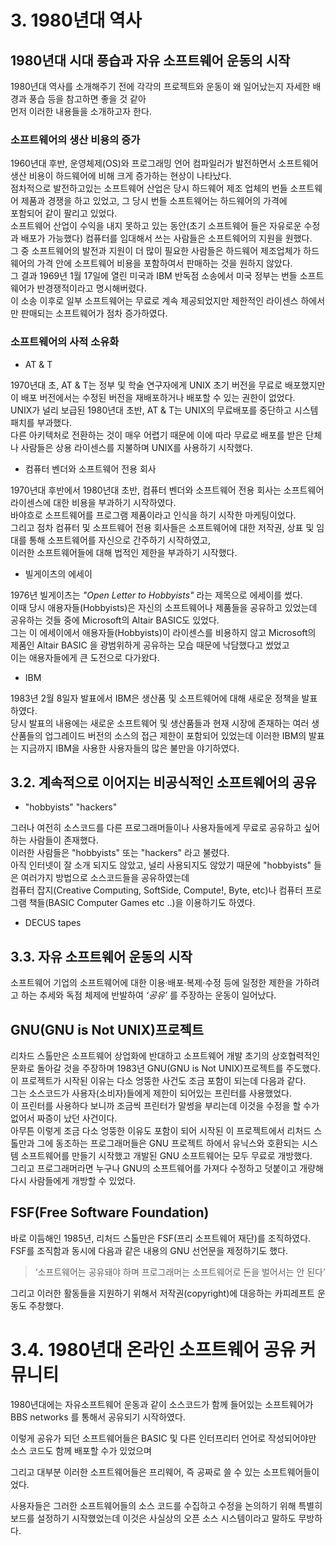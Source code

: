 # 3. 1980년대 역사

## 1980년대 시대 풍습과 자유 소프트웨어 운동의 시작 

1980년대 역사를 소개해주기 전에 각각의 프로젝트와 운동이 왜 일어났는지 자세한 배경과 풍습 등을 참고하면 좋을 것 같아 <br>
먼저 이러한 내용들을 소개하고자 한다.<br>

### 소프트웨어의 생산 비용의 증가

1960년대 후반, 운영체제(OS)와 프로그래밍 언어 컴파일러가 발전하면서 소프트웨어 생산 비용이 하드웨어에 비해 크게 증가하는 현상이 나타났다.<br>
점차적으로 발전하고있는 소프트웨어 산업은 당시 하드웨어 제조 업체의 번들 소프트웨어 제품과 경쟁을 하고 있었고, 그 당시 번들 소프트웨어는 하드웨어의 가격에<br>
포함되어 같이 팔리고 있었다.<br>
소프트웨어 산업이 수익을 내지 못하고 있는 동안(초기 소프트웨어 들은 자유로운 수정과 배포가 가능했다) 컴퓨터를 임대해서 쓰는 사람들은 소프트웨어의 지원을 원했다. <br>
그 중 소프트웨어의 발전과 지원이 더 많이 필요한 사람들은 하드웨어 제조업체가 하드웨어의 가격 안에 소프트웨어 비용을 포함하여서 판매하는 것을 원하지 않았다.<br>
그 결과 1969년 1월 17일에 열린 미국과 IBM 반독점 소송에서 미국 정부는 번들 소프트웨어가 반경쟁적이라고 명시해버렸다.<br>
이 소송 이후로 일부 소프트웨어는 무료로 계속 제공되었지만 제한적인 라이센스 하에서만 판매되는 소프트웨어가 점차 증가하였다.<br> 


### 소프트웨어의 사적 소유화

* AT & T 

1970년대 초, AT & T는 정부 및 학술 연구자에게 UNIX 초기 버전을 무료로 배포했지만 이 배포 버전에서는 수정된 버전을 재배포하거나 배포할 수 있는 권한이 없었다.<br> 
UNIX가 널리 보급된 1980년대 초반, AT & T는 UNIX의 무료배포를 중단하고 시스템 패치를 부과했다.<br> 
다른 아키텍처로 전환하는 것이 매우 어렵기 때문에 이에 따라 무료로 배포를 받은 단체나 사람들은 상용 라이센스를 지불하며 UNIX를 사용하기 시작했다.<br> 

* 컴퓨터 벤더와 소프트웨어 전용 회사 

1970년대 후반에서 1980년대 초반, 컴퓨터 벤더와 소프트웨어 전용 회사는 소프트웨어 라이센스에 대한 비용을 부과하기 시작하였다.<br> 
바야흐로 소프트웨어를 프로그램 제품이라고 인식을 하기 시작한 마케팅이었다.<br>
그리고 점차 컴퓨터 및 소프트웨어 전용 회사들은 소프트웨어에 대한 저작권, 상표 및 임대를 통해 소프트웨어를 자신으로 간주하기 시작하였고,<br> 
이러한 소프트웨어들에 대해 법적인 제한을 부과하기 시작했다.<br> 

*  빌게이츠의 에세이 

1976년 빌게이츠는 _"Open Letter to Hobbyists"_ 라는 제목으로 에세이를 썼다.<br>
이때 당시 애용자들(Hobbyists)은 자신의 소프트웨어나 제품들을 공유하고 있었는데 공유하는 것들 중에 Microsoft의 Altair BASIC도 있었다.<br>
그는 이 에세이에서 애용자들(Hobbyists)이 라이센스를 비용하지 않고 Microsoft의 제품인 Altair BASIC 을 광범위하게 공유하는 모습 때문에 낙담했다고 썼었고<br>
이는 애용자들에게 큰 도전으로 다가왔다.<br> 

* IBM 

1983년 2월 8일자 발표에서 IBM은 생산품 및 소프트웨어에 대해 새로운 정책을 발표하였다.<br>
당시 발표의 내용에는 새로운 소프트웨어 및 생산품들과 현재 시장에 존재하는 여러 생산품들의 업그레이드 버전의 소스의 접근 제한이 포함되어 있었는데 
이러한 IBM의 발표는 지금까지 IBM을 사용한 사용자들의 많은 불만을 야기하였다. <br>

## 3.2. 계속적으로 이어지는 비공식적인 소프트웨어의 공유

* "hobbyists" "hackers"

그러나 여전히 소스코드를 다른 프로그래머들이나 사용자들에게 무료로 공유하고 싶어하는 사람들이 존재했다. <br>
이러한 사람들은 "hobbyists" 또는 "hackers" 라고 불렸다.<br> 
아직 인터넷이 잘 소개 되지도 않았고, 널리 사용되지도 않았기 때문에 "hobbyists" 들은 여러가지 방법으로 소스코드들을 공유하였는데 <br>
컴퓨터 잡지(Creative Computing, SoftSide, Compute!, Byte, etc)나 컴퓨터 프로그램 책들(BASIC Computer Games etc ..)을 이용하기도 하였다.<br>

* DECUS tapes

## 3.3. 자유 소프트웨어 운동의 시작

소프트웨어 기업의 소프트웨어에 대한 이용·배포·복제·수정 등에 일정한 제한을 가하려고 하는 추세와 독점 체제에 반발하여 _‘공유’_ 를 주장하는 운동이 일어났다.<br>

## GNU(GNU is Not UNIX)프로젝트

리차드 스톨만은 소프트웨어 상업화에 반대하고 소프트웨어 개발 초기의 상호협력적인 문화로 돌아갈 것을 주장하며 1983년 GNU(GNU is Not UNIX)프로젝트를 주도했다. <br>
이 프로젝트가 시작된 이유는 다소 엉뚱한 사건도 조금 포함이 되는데 다음과 같다.<br>
그는 소스코드가 사용자(소비자)들에게 제한이 되어있는 프린터를 사용했었다.<br> 
이 프린터를 사용하다 보니까 조금씩 프린터가 말썽을 부리는데 이것을 수정을 할 수가 없어서 짜증이 났던 사건이다. <br>
아무튼 이렇게 조금 다소 엉뚱한 이유도 포함이 되어 시작된 이 프로젝트에서 리처드 스톨만과 그에 동조하는 프로그래머들은 GNU 프로젝트 하에서 유닉스와 호환되는 시스템 소프트웨어를 만들기 시작했고 개발된 GNU 소프트웨어는 모두 무료로 개방했다.<br>
그리고 프로그래머라면 누구나 GNU의 소프트웨어를 가져다 수정하고 덧붙이고 개량해 다시 사람들에게 개방할 수 있었다.<br>

## FSF(Free Software Foundation)

바로 이듬해인 1985년, 리처드 스톨만은 FSF(프리 소프트웨어 재단)를 조직하였다. <br>
FSF를 조직함과 동시에 다음과 같은 내용의 GNU 선언문을 제정하기도 했다. <br>

> ‘소프트웨어는 공유돼야 하며 프로그래머는 소프트웨어로 돈을 벌어서는 안 된다’

그리고 이러한 활동들을 지원하기 위해서 저작권(copyright)에 대응하는 카피레프트 운동도 주창했다. <br>

# 3.4. 1980년대 온라인 소프트웨어 공유 커뮤니티 

1980년대에는 자유소프트웨어 운동과 같이 소스코드가 함께 들어있는 소프트웨어가  BBS networks 를 통해서 공유되기 시작하였다. <br>

이렇게 공유가 되던 소프트웨어들은 BASIC 및 다른 인터프리터 언어로 작성되어야만 소스 코드도 함께 배포할 수가 있었으며 <br>

그리고 대부분 이러한 소프트웨어들은 프리웨어, 즉 공짜로 쓸 수 있는 소프트웨어들이었다. <br>

사용자들은 그러한 소프트웨어들의 소스 코드를 수집하고 수정을 논의하기 위해 특별히 보드를 설정하기 시작했었는데 이것은 사실상의 오픈 소스 시스템이라고 말하도 무방하다.<br>